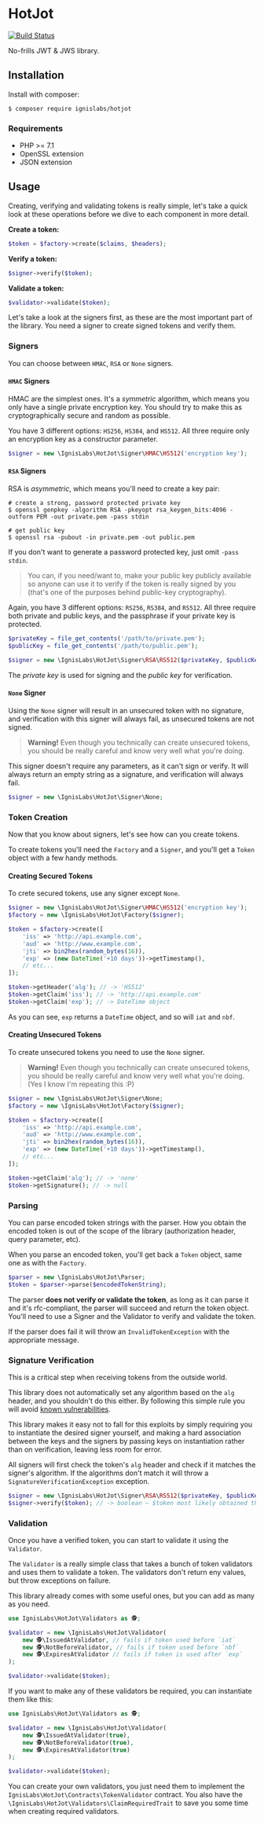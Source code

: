 HotJot
======

[![Build Status](https://img.shields.io/travis/IgnisLabs/HotJot.svg?style=flat-square)](https://travis-ci.org/IgnisLabs/HotJot)

No-frills JWT & JWS library.

Installation
------------

Install with composer:

```shell
$ composer require ignislabs/hotjot
```

### Requirements

+ PHP >= 7.1
+ OpenSSL extension
+ JSON extension

Usage
-----

Creating, verifying and validating tokens is really simple, let's take
a quick look at these operations before we dive to each component in
more detail.

**Create a token:**
```php
$token = $factory->create($claims, $headers);
```

**Verify a token:**
```php
$signer->verify($token);
```

**Validate a token:**
```php
$validator->validate($token);
```

Let's take a look at the signers first, as these are the most important
part of the library. You need a signer to create signed tokens and
verify them.

### Signers

You can choose between `HMAC`, `RSA` or `None` signers.

#### `HMAC` Signers

HMAC are the simplest ones. It's a _symmetric_ algorithm, which means
you only have a single private encryption key. You should try to make
this as cryptographically secure and random as possible.

You have 3 different options: `HS256`, `HS384`, and `HS512`. All three
require only an encryption key as a constructor parameter.

```php
$signer = new \IgnisLabs\HotJot\Signer\HMAC\HS512('encryption key');
```

#### `RSA` Signers

RSA is _asymmetric_, which means you'll need to create a key pair:

```shell
# create a strong, password protected private key
$ openssl genpkey -algorithm RSA -pkeyopt rsa_keygen_bits:4096 -outform PEM -out private.pem -pass stdin

# get public key
$ openssl rsa -pubout -in private.pem -out public.pem
```

If you don't want to generate a password protected key, just omit
`-pass stdin`.

> You can, if you need/want to, make your public key publicly available
> so anyone can use it to verify if the token is really signed by you
> (that's one of the purposes behind public-key cryptography).

Again, you have 3 different options: `RS256`, `RS384`, and `RS512`. All
three require both private and public keys, and the passphrase if your
private key is protected.

```php
$privateKey = file_get_contents('/path/to/private.pem');
$publicKey = file_get_contents('/path/to/public.pem');

$signer = new \IgnisLabs\HotJot\Signer\RSA\RS512($privateKey, $publicKey, 'key passphrase (if any)');
```

The *private key* is used for signing and the *public key* for
verification.

#### `None` Signer

Using the `None` signer will result in an unsecured token with no
signature, and verification with this signer will always fail, as
unsecured tokens are not signed.

> **Warning!** Even though you technically can create unsecured tokens,
> you should be really careful and know very well what you're doing.

This signer doesn't require any parameters, as it can't sign or verify.
It will always return an empty string as a signature, and verification
will always fail.

```php
$signer = new \IgnisLabs\HotJot\Signer\None;
```

### Token Creation

Now that you know about signers, let's see how can you create tokens.

To create tokens you'll need the `Factory` and a `Signer`, and you'll
get a `Token` object with a few handy methods.

#### Creating Secured Tokens

To crete secured tokens, use any signer except `None`.

```php
$signer = new \IgnisLabs\HotJot\Signer\HMAC\HS512('encryption key');
$factory = new \IgnisLabs\HotJot\Factory($signer);

$token = $factory->create([
    'iss' => 'http://api.example.com',
    'aud' => 'http://www.example.com',
    'jti' => bin2hex(random_bytes(16)),
    'exp' => (new DateTime('+10 days'))->getTimestamp(),
    // etc...
]);

$token->getHeader('alg'); // -> 'HS512'
$token->getClaim('iss'); // -> 'http://api.example.com'
$token->getClaim('exp'); // -> DateTime object
```

As you can see, `exp` returns a `DateTime` object, and so will `iat` and `nbf`.

#### Creating Unsecured Tokens

To create unsecured tokens you need to use the `None` signer.

> **Warning!** Even though you technically can create unsecured tokens,
> you should be really careful and know very well what you're doing.
> (Yes I know I'm repeating this :P)

```php
$signer = new \IgnisLabs\HotJot\Signer\None;
$factory = new \IgnisLabs\HotJot\Factory($signer);

$token = $factory->create([
    'iss' => 'http://api.example.com',
    'aud' => 'http://www.example.com',
    'jti' => bin2hex(random_bytes(16)),
    'exp' => (new DateTime('+10 days'))->getTimestamp(),
    // etc...
]);

$token->getClaim('alg'); // -> 'none'
$token->getSignature(); // -> null
```

### Parsing

You can parse encoded token strings with the parser. How you obtain the
encoded token is out of the scope of the library (authorization header,
query parameter, etc).

When you parse an encoded token, you'll get back a `Token` object, same
one as with the `Factory`.

```php
$parser = new \IgnisLabs\HotJot\Parser;
$token = $parser->parse($encodedTokenString);
```

The parser **does not verify or validate the token**, as long as it can
parse it and it's rfc-compliant, the parser will succeed and return the
token object. You'll need to use a Signer and the Validator to verify
and validate the token.

If the parser does fail it will throw an `InvalidTokenException` with
the appropriate message.

### Signature Verification

This is a critical step when receiving tokens from the outside world.

This library does not automatically set any algorithm based on the
`alg` header, and you shouldn't do this either. By following this
simple rule you will avoid [known vulnerabilities][1].

This library makes it easy not to fall for this exploits by simply
requiring you to instantiate the desired signer yourself, and making a
hard association between the keys and the signers by passing keys on
instantiation rather than on verification, leaving less room for error.

All signers will first check the token's `alg` header and check if it
matches the signer's algorithm. If the algorithms don't match it will
throw a `SignatureVerificationException` exception.

```php
$signer = new \IgnisLabs\HotJot\Signer\RSA\RS512($privateKey, $publicKey, 'passphrase');
$signer->verify($token); // -> boolean — $token most likely obtained through the parser
```

### Validation

Once you have a verified token, you can start to validate it using the
`Validator`.

The `Validator` is a really simple class that takes a bunch of token
validators and uses them to validate a token. The validators don't
return eny values, but throw exceptions on failure.

This library already comes with some useful ones, but you can add as
many as you need.

```php
use IgnisLabs\HotJot\Validators as 🕵;

$validator = new \IgnisLabs\HotJot\Validator(
    new 🕵\IssuedAtValidator, // fails if token used before `iat`
    new 🕵\NotBeforeValidator, // fails if token used before `nbf`
    new 🕵\ExpiresAtValidator // fails if token is used after `exp`
);

$validator->validate($token);
```

If you want to make any of these validators be required, you can
instantiate them like this:

```php
use IgnisLabs\HotJot\Validators as 🕵;

$validator = new \IgnisLabs\HotJot\Validator(
    new 🕵\IssuedAtValidator(true),
    new 🕵\NotBeforeValidator(true),
    new 🕵\ExpiresAtValidator(true)
);

$validator->validate($token);
```

You can create your own validators, you just need them to implement the
`IgnisLabs\HotJot\Contracts\TokenValidator` contract. You also have the
`\IgnisLabs\HotJot\Validators\ClaimRequiredTrait` to save you some time
when creating required validators.

[1]: https://auth0.com/blog/critical-vulnerabilities-in-json-web-token-libraries/

